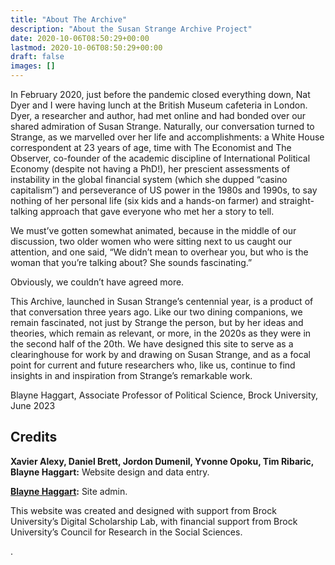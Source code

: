 ```yaml
---
title: "About The Archive"
description: "About the Susan Strange Archive Project"
date: 2020-10-06T08:50:29+00:00
lastmod: 2020-10-06T08:50:29+00:00
draft: false
images: []
---
```


In February 2020, just before the pandemic closed everything down, Nat Dyer and I were having lunch at the British Museum cafeteria in London. Dyer, a researcher and author, had met online and had bonded over our shared admiration of Susan Strange. Naturally, our conversation turned to Strange, as we marvelled over her life and accomplishments: a White House correspondent at 23 years of age, time with The Economist and The Observer, co-founder of the academic discipline of International Political Economy (despite not having a PhD!), her prescient assessments of instability in the global financial system (which she dupped “casino capitalism”) and perseverance of US power in the 1980s and 1990s, to say nothing of her personal life (six kids and a hands-on farmer) and straight-talking approach that gave everyone who met her a story to tell.

We must’ve gotten somewhat animated, because in the middle of our discussion, two older women who were sitting next to us caught our attention, and one said, “We didn’t mean to overhear you, but who is the woman that you’re talking about? She sounds fascinating.”

Obviously, we couldn’t have agreed more.

This Archive, launched in Susan Strange’s centennial year, is a product of that conversation three years ago. Like our two dining companions, we remain fascinated, not just by Strange the person, but by her ideas and theories, which remain as relevant, or more, in the 2020s as they were in the second half of the 20th. We have designed this site to serve as a clearinghouse for work by and drawing on Susan Strange, and as a focal point for current and future researchers who, like us, continue to find insights in and inspiration from Strange’s remarkable work.

Blayne Haggart, Associate Professor of Political Science, Brock University, June 2023

## Credits

**Xavier Alexy, Daniel Brett, Jordon Dumenil, Yvonne Opoku, Tim Ribaric, Blayne Haggart:** Website design and data entry.

**[Blayne Haggart](mailto:bhaggart@brocku.ca):** Site admin.

This website was created and designed with support from Brock University’s Digital Scholarship Lab, with financial support from Brock University’s Council for Research in the Social Sciences.

.
